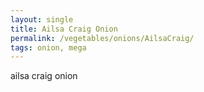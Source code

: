 ```yaml
---
layout: single
title: Ailsa Craig Onion
permalink: /vegetables/onions/AilsaCraig/
tags: onion, mega
---
```

ailsa craig onion